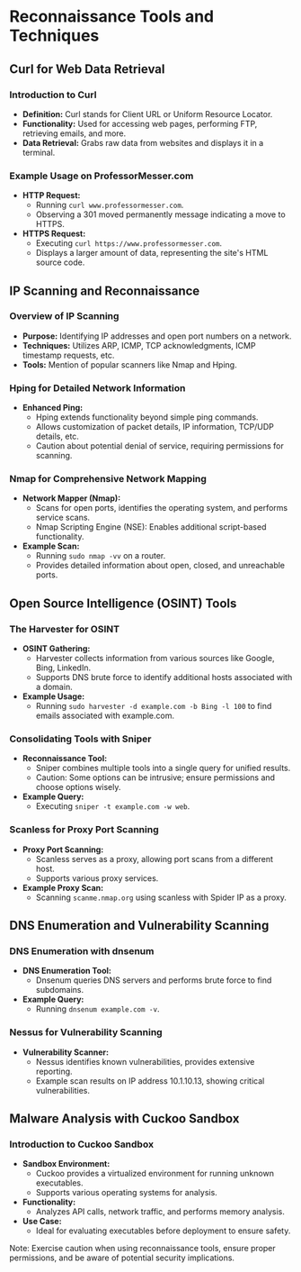 # Reconnaissance Tools and Techniques

## Curl for Web Data Retrieval

### Introduction to Curl
- **Definition:** Curl stands for Client URL or Uniform Resource Locator.
- **Functionality:** Used for accessing web pages, performing FTP, retrieving emails, and more.
- **Data Retrieval:** Grabs raw data from websites and displays it in a terminal.

### Example Usage on ProfessorMesser.com
- **HTTP Request:**
	- Running `curl www.professormesser.com`.
	- Observing a 301 moved permanently message indicating a move to HTTPS.
- **HTTPS Request:**
	- Executing `curl https://www.professormesser.com`.
	- Displays a larger amount of data, representing the site's HTML source code.

## IP Scanning and Reconnaissance

### Overview of IP Scanning
- **Purpose:** Identifying IP addresses and open port numbers on a network.
- **Techniques:** Utilizes ARP, ICMP, TCP acknowledgments, ICMP timestamp requests, etc.
- **Tools:** Mention of popular scanners like Nmap and Hping.

### Hping for Detailed Network Information
- **Enhanced Ping:**
	- Hping extends functionality beyond simple ping commands.
	- Allows customization of packet details, IP information, TCP/UDP details, etc.
	- Caution about potential denial of service, requiring permissions for scanning.

### Nmap for Comprehensive Network Mapping
- **Network Mapper (Nmap):**
	- Scans for open ports, identifies the operating system, and performs service scans.
	- Nmap Scripting Engine (NSE): Enables additional script-based functionality.
- **Example Scan:**
	- Running `sudo nmap -vv` on a router.
	- Provides detailed information about open, closed, and unreachable ports.

## Open Source Intelligence (OSINT) Tools

### The Harvester for OSINT
- **OSINT Gathering:**
	- Harvester collects information from various sources like Google, Bing, LinkedIn.
	- Supports DNS brute force to identify additional hosts associated with a domain.
- **Example Usage:**
	- Running `sudo harvester -d example.com -b Bing -l 100` to find emails associated with example.com.

### Consolidating Tools with Sniper
- **Reconnaissance Tool:**
	- Sniper combines multiple tools into a single query for unified results.
	- Caution: Some options can be intrusive; ensure permissions and choose options wisely.
- **Example Query:**
	- Executing `sniper -t example.com -w web`.

### Scanless for Proxy Port Scanning
- **Proxy Port Scanning:**
	- Scanless serves as a proxy, allowing port scans from a different host.
	- Supports various proxy services.
- **Example Proxy Scan:**
	- Scanning `scanme.nmap.org` using scanless with Spider IP as a proxy.

## DNS Enumeration and Vulnerability Scanning

### DNS Enumeration with dnsenum
- **DNS Enumeration Tool:**
	- Dnsenum queries DNS servers and performs brute force to find subdomains.
- **Example Query:**
	- Running `dnsenum example.com -v`.

### Nessus for Vulnerability Scanning
- **Vulnerability Scanner:**
	- Nessus identifies known vulnerabilities, provides extensive reporting.
	- Example scan results on IP address 10.1.10.13, showing critical vulnerabilities.

## Malware Analysis with Cuckoo Sandbox

### Introduction to Cuckoo Sandbox
- **Sandbox Environment:**
	- Cuckoo provides a virtualized environment for running unknown executables.
	- Supports various operating systems for analysis.
- **Functionality:**
	- Analyzes API calls, network traffic, and performs memory analysis.
- **Use Case:**
	- Ideal for evaluating executables before deployment to ensure safety.

Note: Exercise caution when using reconnaissance tools, ensure proper permissions, and be aware of potential security implications.

